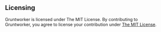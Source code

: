 ## Licensing
Gruntworker is licensed under The MIT License. By contributing to Gruntworker, you agree to license your contribution under [The MIT License](https://github.com/twbs/gruntworker/blob/master/LICENSE.txt).

